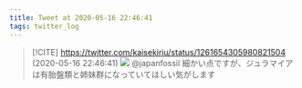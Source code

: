 ```yaml
---
title: Tweet at 2020-05-16 22:46:41
tags: twitter_log
---
```


> [!CITE] https://twitter.com/kaisekiriu/status/1261654305980821504 (2020-05-16 22:46:41)
> ![](https://twitter.com/kaisekiriu/status/1261654305980821504)
> @japanfossil 細かい点ですが、ジュラマイアは有胎盤類と姉妹群になっていてほしい気がします
